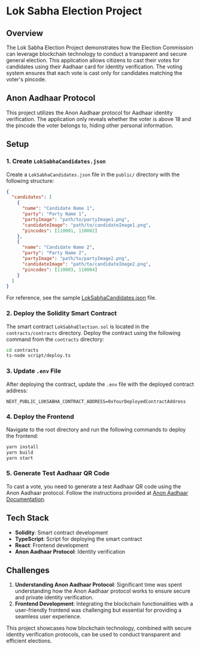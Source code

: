 # Lok Sabha Election Project

## Overview

The Lok Sabha Election Project demonstrates how the Election Commission can leverage blockchain technology to conduct a transparent and secure general election. This application allows citizens to cast their votes for candidates using their Aadhaar card for identity verification. The voting system ensures that each vote is cast only for candidates matching the voter's pincode.

## Anon Aadhaar Protocol

This project utilizes the Anon Aadhaar protocol for Aadhaar identity verification. The application only reveals whether the voter is above 18 and the pincode the voter belongs to, hiding other personal information.

## Setup

### 1. Create `LokSabhaCandidates.json`

Create a `LokSabhaCandidates.json` file in the `public/` directory with the following structure:

```json
{
  "candidates": [
    {
      "name": "Candidate Name 1",
      "party": "Party Name 1",
      "partyImage": "path/to/partyImage1.png",
      "candidateImage": "path/to/candidateImage1.png",
      "pincodes": [110001, 110002]
    },
    {
      "name": "Candidate Name 2",
      "party": "Party Name 2",
      "partyImage": "path/to/partyImage2.png",
      "candidateImage": "path/to/candidateImage2.png",
      "pincodes": [110003, 110004]
    }
  ]
}
```
For reference, see the sample [LokSabhaCandidates.json](public/LokSabhaCandidates.json) file.

### 2. Deploy the Solidity Smart Contract

The smart contract `LokSabhaElection.sol` is located in the `contracts/contracts` directory. Deploy the contract using the following command from the `contracts` directory:

```bash
cd contracts
ts-node script/deploy.ts
```

### 3. Update `.env` File

After deploying the contract, update the `.env` file with the deployed contract address:

```plaintext
NEXT_PUBLIC_LOKSABHA_CONTRACT_ADDRESS=0xYourDeployedContractAddress
```

### 4. Deploy the Frontend

Navigate to the root directory and run the following commands to deploy the frontend:

```bash
yarn install
yarn build
yarn start
```

### 5. Generate Test Aadhaar QR Code

To cast a vote, you need to generate a test Aadhaar QR code using the Anon Aadhaar protocol. Follow the instructions provided at [Anon Aadhaar Documentation](https://documentation.anon-aadhaar.pse.dev/docs/generate-qr).

## Tech Stack

- **Solidity**: Smart contract development
- **TypeScript**: Script for deploying the smart contract
- **React**: Frontend development
- **Anon Aadhaar Protocol**: Identity verification

## Challenges

1. **Understanding Anon Aadhaar Protocol**: Significant time was spent understanding how the Anon Aadhaar protocol works to ensure secure and private identity verification.
2. **Frontend Development**: Integrating the blockchain functionalities with a user-friendly frontend was challenging but essential for providing a seamless user experience.

This project showcases how blockchain technology, combined with secure identity verification protocols, can be used to conduct transparent and efficient elections.
